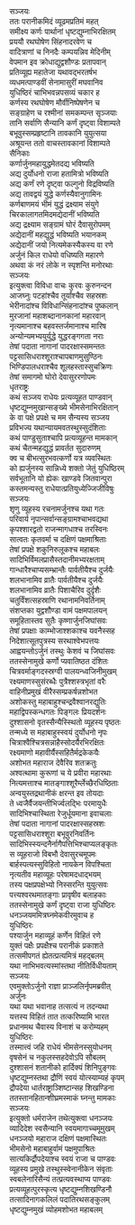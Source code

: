 सञ्जयः  
ततः परानीकमिदं व्यूढमप्रतिमं महत्  
समीक्ष्य कर्णः पार्थानां धृष्टद्युम्नाभिरक्षितम्  
प्रययौ रथघोषेण सिंहनादरवेण च  
वादित्राणां च निनदैः कम्पयन्निव मेदिनीम्  
वेपमान इव क्रोधाद्युद्वशौण्डः प्रतापवान्  
प्रतिव्यूह्य महातेजा यथावद्भरतर्षभ  
व्यधमत्पाण्डवीं सेनामासुरीं मघवानिव  
युधिष्ठिरं चाभिभवन्नपसव्यं चकार ह  
कर्णस्य रथघोषेण मौर्वीनिष्पेषणेन च  
सङ्ग्राहेण च रश्मीनां समकम्पन्त सृञ्जयाः  
तानि सर्वाणि सैन्यानि कर्णं दृष्ट्वा विशाम्पते  
बभूवुस्सम्प्रहृष्टानि तावकानि युयुत्सया  
अश्रूयन्त ततो वाचस्तावकानां विशाम्पते  
सैनिकाः  
कर्णार्जुनमहायुद्धमेतदद्य भविष्यति  
अद्य दुर्योधनो राजा हतामित्रो भविष्यति  
अद्य कर्णं रणे दृष्ट्वा फल्गुनो विद्रविष्यति  
अद्य तावद्वयं युद्धे कर्णस्यैवानुगामिनः  
कर्णबाणमयं भीमं युद्धं द्रक्ष्याम संयुगे  
चिरकालागतमिदमद्येदानीं भविष्यति  
अद्य द्रक्ष्याम सङ्ग्रामं घोरं दैवासुरोपमम्  
अद्येदानीं महद्युद्धं भविष्यति भयानकम्  
अद्येदानीं जयो नित्यमेकस्यैकस्य वा रणे  
अर्जुनं किल राधेयो वधिष्यति महारणे  
अथवा कं नरं लोके न स्पृशन्ति मनोरथाः  
सञ्जयः  
इत्युक्त्वा विविधा वाचः कुरवः कुरुनन्दन  
आजघ्नुः पटहांश्चैव तूर्यांश्चैव सहस्रशः  
भेरीनादांश्च विविधान्सिंहनादांश्च पुष्कलान्  
मुरजानां महाशब्दानानकानां महारवान्  
नृत्यमानाश्च बहवस्तर्जमानाश्च मारिष  
अन्योन्यमभ्ययुर्युद्धे युद्धरङ्गगता नराः  
तेषां पदाता नागानां पादरक्षास्समन्ततः  
पट्टसासिधराश्शूराश्चापबाणमुसुण्ठिनः  
भिण्डिपालधराश्चैव शूलहस्तास्सुचक्रिणः  
तेषां समागमो घोरो देवासुररणोपमः  
धृतराष्ट्रः  
कथं सञ्जय राधेयः प्रत्यव्यूहत पाण्डवान्  
धृष्टद्युम्नमुखान्सङ्ख्ये भीमसेनाभिरक्षितान्  
के वा पक्षे प्रपक्षे च मम सैन्यस्य सञ्जय  
प्रविभज्य यथान्यायमवतस्थुस्सुदंशिताः  
कथं पाण्डुसुताश्चापि प्रत्यव्यूहन्त मामकान्  
कथं चैतन्महद्युद्धं प्रावर्तत सुदारुणम्  
क्व च बीभत्सुरभवत्कर्णो यत्र व्यवस्थितः  
को ह्यर्जुनस्य सान्निध्ये शक्तो जेतुं युधिष्ठिरम्  
सर्वभूतानि यो ह्येकः खाण्डवे जितवान्पुरा  
कस्तमन्यस्तु राधेयात्प्रतियुध्येज्जिजीविषुः  
सञ्जयः  
शृणु व्यूहस्य रचनामर्जुनश्च यथा गतः  
परिवार्य नृपान्सर्वान्सङ्ग्रामश्चाभवद्यथा  
कृपश्शारद्वतो राजन्मागधाश्च तरस्विनः  
सात्वतः कृतवर्मा च दक्षिणं पक्षमाश्रिताः  
तेषां प्रपक्षे शकुनिरुलूकश्च महाबलः  
सादिभिर्विमलप्रासैस्तदानीमभ्यरक्षताम्  
गान्धारैश्चाप्यसम्भ्रान्तैः पार्वतीयैश्च दुर्जयैः  
शलभानामिव व्रातैः पार्वतीयैश्च दुर्जयैः  
शलभानामिव व्रातैः पिशाचैरिव दुर्दृशैः  
चतुर्विंशत्सहस्राणि रथानामनिवर्तिनाम्  
संशप्तका युद्वशौण्डा वामं पक्षमपालयन्  
समूहितास्तव सुतैः कृष्णार्जुनजिघांसवः  
तेषां प्रपक्षाः काम्भोजाश्शकाश्च यवनैस्सह  
निदेशात्सूतपुत्रस्य सरथाश्वेभपत्तयः  
आह्वयन्तोऽर्जुनं तस्थुः केशवं च जिघांसवः  
ततस्सेनामुखे कर्णो प्यवातिष्ठत दंशितः  
चित्रवर्माङ्गदस्स्रग्वी पालयन्ध्वजिनीमुखम्  
रक्ष्यमाणस्सुसंरब्धैः पुत्रैश्शस्त्रभृतां वरैः  
वाहिनीप्रमुखं वीरैस्सम्प्रकर्षन्नशोभत  
अशोकस्तु महाबाहुश्चन्द्रवैश्वानरद्युतिः  
महाद्विपस्कन्धगतः पिङ्गलः प्रियदर्शनः  
दुश्शासनो वृतस्सैन्यैस्स्थितो व्यूहस्य पृष्ठतः  
तन्मध्ये स महाबाहुस्स्वयं दुर्योधनो नृपः  
चित्राश्वैश्चित्रसन्नाहैस्सोदर्यैरभिरक्षितः  
रक्ष्यमाणो महावीर्यैस्सहितैर्मद्रकेकयैः  
अशोभत महाराज देवैरिव शतक्रतुः  
अश्वत्थामा कुरूणां च ये प्रवीरा महारथाः  
नित्यमत्ताश्च मातङ्गाश्शूरैर्म्लेच्छैरधिष्ठिताः  
अन्वयुस्तद्रथानीकं क्षरन्त इव तोयदाः  
ते ध्वजैर्वैजयन्तीभिर्ज्वलद्भिः परमायुधैः  
सादिभिश्चास्थिता रेजुर्धूयमाना इवाचलाः  
तेषां पदाता नागानां पादरक्षास्सहस्रशः  
पट्टसासिधराश्शूरा बभूवुरनिवर्तिनः  
सादिभिस्स्यन्दनैर्नागैपत्तिभिश्चाप्यलङ्कृतः  
स व्यूहराजो विबभौ देवासुरचमूपमः  
बार्हस्पत्यस्सुविहितो नायकेन विपश्चिता  
नृत्यतीव महाव्यूहः परेषामदधाद्भयम्  
तस्य पक्षप्रपक्षेभ्यो निस्सरन्ति युयुत्सवः  
पत्त्यश्वरथमातङ्गाः प्रावृषीव बलाहकाः  
ततस्सेनामुखे कर्णं दृष्ट्वा राजा युधिष्ठिरः  
धनञ्जयममित्रघ्नमेकवीरमुवाच ह  
युधिष्ठिरः  
पश्यार्जुन महाव्यूहं कर्णेन विहितं रणे  
युक्तं पक्षैः प्रपक्षैश्च परानीकं प्रकाशते  
तत्समीपगतं ह्येतत्प्रत्यमित्रं महद्बलम्  
यथा नाभिभवत्यस्मांस्तथा नीतिर्विधीयताम्  
सञ्जयः  
एवमुक्तोऽर्जुनो राज्ञा प्राञ्जलिर्नृपमब्रवीत्  
अर्जुनः  
यथा यथा भवानाह तत्सत्यं न तदन्यथा  
यत्तस्य विहितं तात तत्करिष्यामि भारत  
प्रधानमथ चैवास्य विनाशं च करोम्यहम्  
युधिष्ठिरः  
तस्मात्त्वं जहि राधेयं भीमसेनस्सुयोधनम्  
वृषसेनं च नकुलस्सहदेवोऽपि सौबलम्  
दुश्शासनं शतानीको हार्दिक्यं शिनिपुङ्गवः  
धृष्टद्युम्नस्तथा द्रौणिं स्वयं योत्स्याम्यहं कृपम्  
द्रौपदेया धार्तराष्ट्राञ्शिष्टान्सह शिखण्डिना  
ततस्तानहितान्शीघ्रमस्माकं घ्नन्तु मामकाः  
सञ्जयः  
इत्युक्तो धर्मराजेन तथेत्युक्त्वा धनञ्जयः  
व्यादिदेश स्वसैन्यानि स्वयमागाच्चमूमुखम्  
धनञ्जयो महाराज दक्षिणं पक्षमास्थितः  
भीमसेनो महाबाहुर्वामं पक्षमुपाश्रितः  
सात्यकिर्द्रौपदेयाश्च स्वयं राजा च पाण्डवः  
व्यूहस्य प्रमुखे तस्थुस्स्वेनानीकेन संवृताः  
स्वबलेनारिसैन्यं तत्प्रत्यवस्थाप्य पाण्डवः  
प्रत्यव्यूहत्पुरस्कृत्य धृष्टद्युम्नशिखण्डिनौ  
तत्सादिनागकलिलं पदातिरथसङ्कुलम्  
धृष्टद्युम्नमुखं व्योहमशोभत महाबलम्  
